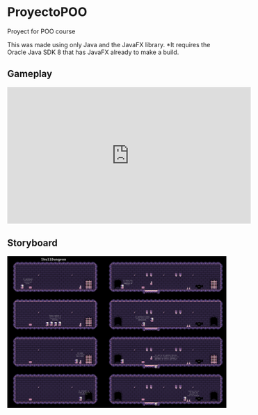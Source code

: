 # ProyectoPOO

Proyect for POO course

This was made using only Java and the JavaFX library.
*It requires the Oracle Java SDK 8 that has JavaFX already to make a build.

## Gameplay

<iframe width="560" height="315" src="https://www.youtube.com/embed/IyoR2R0v7cI?si=qZK1ywdZYWY-CKc-" title="YouTube video player" frameborder="0" allow="accelerometer; autoplay; clipboard-write; encrypted-media; gyroscope; picture-in-picture; web-share" referrerpolicy="strict-origin-when-cross-origin" allowfullscreen></iframe>

## Storyboard

![](https://github.com/dalvaradoc/ProyectoPOO/blob/master/StoryBoard.png)
